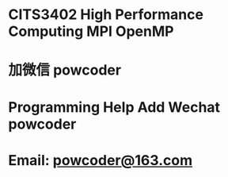 # CITS3402 High Performance Computing MPI OpenMP
# 加微信 powcoder

# Programming Help Add Wechat powcoder

# Email: powcoder@163.com

